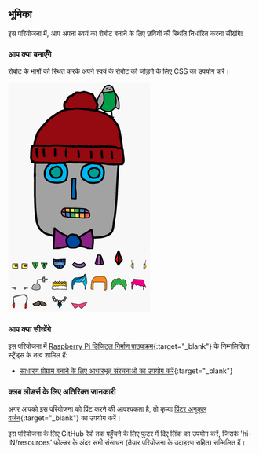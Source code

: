 ## भूमिका

इस परियोजना में, आप अपना स्वयं का रोबोट बनाने के लिए छवियों की स्थिति निर्धारित करना सीखेंगे!

### आप क्या बनाएँगे

रोबोट के भागों को स्थित करके अपने स्वयं के रोबोट को जोड़ने के लिए CSS का उपयोग करें।

![स्क्रीनशॉट](images/robot-final.png)

### आप क्या सीखेंगे

इस परियोजना में [Raspberry Pi डिजिटल निर्माण पाठ्यक्रम](http://rpf.io/curriculum){:target="_blank"} के निम्नलिखित स्ट्रैंड्स के तत्व शामिल हैं:

+ [साधारण प्रोग्राम बनाने के लिए आधारभूत संरचनाओं का उपयोग करें](https://www.raspberrypi.org/curriculum/programming/creator){:target="_blank"}

### क्लब लीडर्स के लिए अतिरिक्त जानकारी

अगर आपको इस परियोजना को प्रिंट करने की आवश्यकता है, तो कृप्या [प्रिंटर अनुकूल वर्ज़न](https://projects.raspberrypi.org/hi-IN/projects/build-a-robot/print){:target="_blank"} का उपयोग करें।

इस परियोजना के लिए GitHub रेपो तक पहुंँचने के लिए फुटर में दिए लिंक का उपयोग करें, जिसके 'hi-IN/resources’ फोल्डर के अंदर सभी संसाधन (तैयार परियोजना के उदाहरण सहित) सम्मिलित हैं।